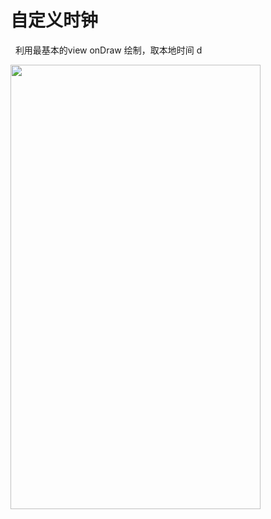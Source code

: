 # 自定义时钟
   利用最基本的view onDraw 绘制，取本地时间 d
   
 <img src="https://github.com/moonljt521/moonClcok/blob/master/img/2017-08-12%2020_06_56.gif" width=400 height=711 />
